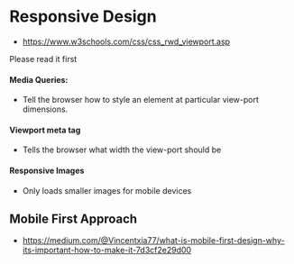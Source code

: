 # Responsive Design

- https://www.w3schools.com/css/css_rwd_viewport.asp

Please read it first

#### Media Queries:

- Tell the browser how to style an element at particular view-port  dimensions.

#### Viewport meta tag

- Tells the browser what width the view-port should be

#### Responsive Images

- Only loads smaller images for mobile devices

## Mobile First Approach

- https://medium.com/@Vincentxia77/what-is-mobile-first-design-why-its-important-how-to-make-it-7d3cf2e29d00



